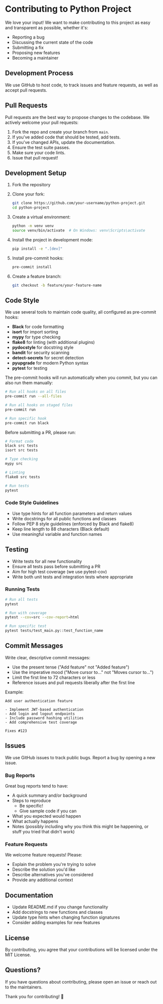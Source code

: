 # Contributing to Python Project

We love your input! We want to make contributing to this project as easy and transparent as possible, whether it's:

- Reporting a bug
- Discussing the current state of the code
- Submitting a fix
- Proposing new features
- Becoming a maintainer

## Development Process

We use GitHub to host code, to track issues and feature requests, as well as accept pull requests.

## Pull Requests

Pull requests are the best way to propose changes to the codebase. We actively welcome your pull requests:

1. Fork the repo and create your branch from `main`.
2. If you've added code that should be tested, add tests.
3. If you've changed APIs, update the documentation.
4. Ensure the test suite passes.
5. Make sure your code lints.
6. Issue that pull request!

## Development Setup

1. Fork the repository
2. Clone your fork:
   ```bash
   git clone https://github.com/your-username/python-project.git
   cd python-project
   ```

3. Create a virtual environment:
   ```bash
   python -m venv venv
   source venv/bin/activate  # On Windows: venv\Scripts\activate
   ```

4. Install the project in development mode:
   ```bash
   pip install -e ".[dev]"
   ```

5. Install pre-commit hooks:
   ```bash
   pre-commit install
   ```

6. Create a feature branch:
   ```bash
   git checkout -b feature/your-feature-name
   ```

## Code Style

We use several tools to maintain code quality, all configured as pre-commit hooks:

- **Black** for code formatting
- **isort** for import sorting
- **mypy** for type checking
- **flake8** for linting (with additional plugins)
- **pydocstyle** for docstring style
- **bandit** for security scanning
- **detect-secrets** for secret detection
- **pyupgrade** for modern Python syntax
- **pytest** for testing

The pre-commit hooks will run automatically when you commit, but you can also run them manually:

```bash
# Run all hooks on all files
pre-commit run --all-files

# Run all hooks on staged files
pre-commit run

# Run specific hook
pre-commit run black
```

Before submitting a PR, please run:

```bash
# Format code
black src tests
isort src tests

# Type checking
mypy src

# Linting
flake8 src tests

# Run tests
pytest
```

### Code Style Guidelines

- Use type hints for all function parameters and return values
- Write docstrings for all public functions and classes
- Follow PEP 8 style guidelines (enforced by Black and flake8)
- Keep line length to 88 characters (Black default)
- Use meaningful variable and function names

## Testing

- Write tests for all new functionality
- Ensure all tests pass before submitting a PR
- Aim for high test coverage (we use pytest-cov)
- Write both unit tests and integration tests where appropriate

### Running Tests

```bash
# Run all tests
pytest

# Run with coverage
pytest --cov=src --cov-report=html

# Run specific test
pytest tests/test_main.py::test_function_name
```

## Commit Messages

Write clear, descriptive commit messages:

- Use the present tense ("Add feature" not "Added feature")
- Use the imperative mood ("Move cursor to..." not "Moves cursor to...")
- Limit the first line to 72 characters or less
- Reference issues and pull requests liberally after the first line

Example:
```
Add user authentication feature

- Implement JWT-based authentication
- Add login and logout endpoints
- Include password hashing utilities
- Add comprehensive test coverage

Fixes #123
```

## Issues

We use GitHub issues to track public bugs. Report a bug by opening a new issue.

### Bug Reports

Great bug reports tend to have:

- A quick summary and/or background
- Steps to reproduce
  - Be specific!
  - Give sample code if you can
- What you expected would happen
- What actually happens
- Notes (possibly including why you think this might be happening, or stuff you tried that didn't work)

### Feature Requests

We welcome feature requests! Please:

- Explain the problem you're trying to solve
- Describe the solution you'd like
- Describe alternatives you've considered
- Provide any additional context

## Documentation

- Update README.md if you change functionality
- Add docstrings to new functions and classes
- Update type hints when changing function signatures
- Consider adding examples for new features

## License

By contributing, you agree that your contributions will be licensed under the MIT License.

## Questions?

If you have questions about contributing, please open an issue or reach out to the maintainers.

Thank you for contributing! 🎉
